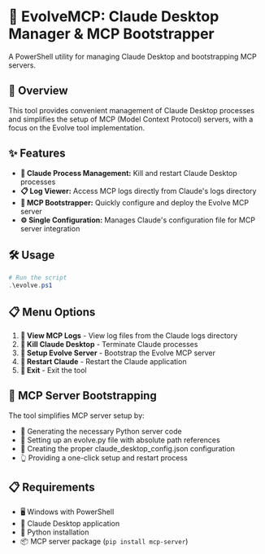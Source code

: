 # 🧠 EvolveMCP: Claude Desktop Manager & MCP Bootstrapper

A PowerShell utility for managing Claude Desktop and bootstrapping MCP servers.

## 🌟 Overview

This tool provides convenient management of Claude Desktop processes and simplifies the setup of MCP (Model Context Protocol) servers, with a focus on the Evolve tool implementation.

## ✨ Features

- **🔄 Claude Process Management:** Kill and restart Claude Desktop processes
- **📋 Log Viewer:** Access MCP logs directly from Claude's logs directory
- **🚀 MCP Bootstrapper:** Quickly configure and deploy the Evolve MCP server
- **⚙️ Single Configuration:** Manages Claude's configuration file for MCP server integration

## 🛠️ Usage

```powershell
# Run the script
.\evolve.ps1
```

## 📋 Menu Options

1. **📜 View MCP Logs** - View log files from the Claude logs directory
2. **🛑 Kill Claude Desktop** - Terminate Claude processes
3. **🚀 Setup Evolve Server** - Bootstrap the Evolve MCP server
4. **🔄 Restart Claude** - Restart the Claude application
5. **🚪 Exit** - Exit the tool

## 💾 MCP Server Bootstrapping

The tool simplifies MCP server setup by:
- 📝 Generating the necessary Python server code
- 🔗 Setting up an evolve.py file with absolute path references
- 🔧 Creating the proper claude_desktop_config.json configuration
- 👆 Providing a one-click setup and restart process

## 📋 Requirements

- 🖥️ Windows with PowerShell
- 🤖 Claude Desktop application
- 🐍 Python installation
- 📦 MCP server package (`pip install mcp-server`)
